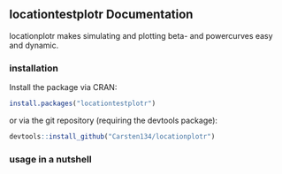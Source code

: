 ## locationtestplotr Documentation
locationplotr makes simulating and plotting beta- and powercurves easy and dynamic. 
### installation
Install the package via CRAN:
````R
install.packages("locationtestplotr")
````
or via the git repository (requiring the devtools package):
````R
devtools::install_github("Carsten134/locationplotr")
````
### usage in a nutshell
